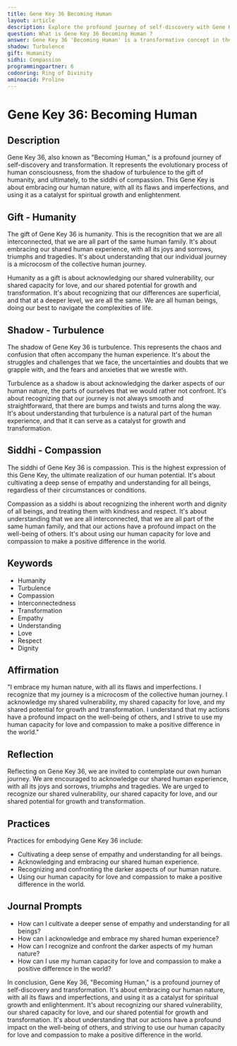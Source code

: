 ```yaml
---
title: Gene Key 36 Becoming Human
layout: article
description: Explore the profound journey of self-discovery with Gene Key 36 Becoming Human. Embrace your human nature, navigate through life's turbulence, and unlock your potential for compassion and transformation.
question: What is Gene Key 36 Becoming Human ?
answer: Gene Key 36 'Becoming Human' is a transformative concept in the Gene Keys system. It signifies the evolution from a reactive, fear-driven state to a compassionate, understanding one, thus truly 'becoming human'.
shadow: Turbulence
gift: Humanity
sidhi: Compassion
programmingpartner: 6
codonring: Ring of Divinity
aminoacid: Proline
---
```

# Gene Key 36: Becoming Human

## Description

Gene Key 36, also known as "Becoming Human," is a profound journey of self-discovery and transformation. It represents the evolutionary process of human consciousness, from the shadow of turbulence to the gift of humanity, and ultimately, to the siddhi of compassion. This Gene Key is about embracing our human nature, with all its flaws and imperfections, and using it as a catalyst for spiritual growth and enlightenment.

## Gift - Humanity

The gift of Gene Key 36 is humanity. This is the recognition that we are all interconnected, that we are all part of the same human family. It's about embracing our shared human experience, with all its joys and sorrows, triumphs and tragedies. It's about understanding that our individual journey is a microcosm of the collective human journey.

Humanity as a gift is about acknowledging our shared vulnerability, our shared capacity for love, and our shared potential for growth and transformation. It's about recognizing that our differences are superficial, and that at a deeper level, we are all the same. We are all human beings, doing our best to navigate the complexities of life.

## Shadow - Turbulence

The shadow of Gene Key 36 is turbulence. This represents the chaos and confusion that often accompany the human experience. It's about the struggles and challenges that we face, the uncertainties and doubts that we grapple with, and the fears and anxieties that we wrestle with.

Turbulence as a shadow is about acknowledging the darker aspects of our human nature, the parts of ourselves that we would rather not confront. It's about recognizing that our journey is not always smooth and straightforward, that there are bumps and twists and turns along the way. It's about understanding that turbulence is a natural part of the human experience, and that it can serve as a catalyst for growth and transformation.

## Siddhi - Compassion

The siddhi of Gene Key 36 is compassion. This is the highest expression of this Gene Key, the ultimate realization of our human potential. It's about cultivating a deep sense of empathy and understanding for all beings, regardless of their circumstances or conditions.

Compassion as a siddhi is about recognizing the inherent worth and dignity of all beings, and treating them with kindness and respect. It's about understanding that we are all interconnected, that we are all part of the same human family, and that our actions have a profound impact on the well-being of others. It's about using our human capacity for love and compassion to make a positive difference in the world.

## Keywords

- Humanity
- Turbulence
- Compassion
- Interconnectedness
- Transformation
- Empathy
- Understanding
- Love
- Respect
- Dignity

## Affirmation

"I embrace my human nature, with all its flaws and imperfections. I recognize that my journey is a microcosm of the collective human journey. I acknowledge my shared vulnerability, my shared capacity for love, and my shared potential for growth and transformation. I understand that my actions have a profound impact on the well-being of others, and I strive to use my human capacity for love and compassion to make a positive difference in the world."

## Reflection

Reflecting on Gene Key 36, we are invited to contemplate our own human journey. We are encouraged to acknowledge our shared human experience, with all its joys and sorrows, triumphs and tragedies. We are urged to recognize our shared vulnerability, our shared capacity for love, and our shared potential for growth and transformation.

## Practices

Practices for embodying Gene Key 36 include:

- Cultivating a deep sense of empathy and understanding for all beings.
- Acknowledging and embracing our shared human experience.
- Recognizing and confronting the darker aspects of our human nature.
- Using our human capacity for love and compassion to make a positive difference in the world.

## Journal Prompts

- How can I cultivate a deeper sense of empathy and understanding for all beings?
- How can I acknowledge and embrace my shared human experience?
- How can I recognize and confront the darker aspects of my human nature?
- How can I use my human capacity for love and compassion to make a positive difference in the world?

In conclusion, Gene Key 36, "Becoming Human," is a profound journey of self-discovery and transformation. It's about embracing our human nature, with all its flaws and imperfections, and using it as a catalyst for spiritual growth and enlightenment. It's about recognizing our shared vulnerability, our shared capacity for love, and our shared potential for growth and transformation. It's about understanding that our actions have a profound impact on the well-being of others, and striving to use our human capacity for love and compassion to make a positive difference in the world.